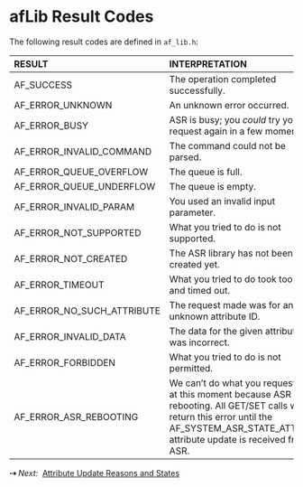 # afLib Result Codes

The following result codes are defined in `af_lib.h`:

| RESULT                     | INTERPRETATION                                               |
| :------------------------- | :----------------------------------------------------------- |
| AF_SUCCESS                 | The operation completed successfully.                        |
| AF_ERROR_UNKNOWN           | An unknown error occurred.                                   |
| AF_ERROR_BUSY              | ASR is busy; you *could* try your request again in a few moments. |
| AF_ERROR_INVALID_COMMAND   | The command could not be parsed.                             |
| AF_ERROR_QUEUE_OVERFLOW    | The queue is full.                                           |
| AF_ERROR_QUEUE_UNDERFLOW   | The queue is empty.                                          |
| AF_ERROR_INVALID_PARAM     | You used an invalid input parameter.                         |
| AF_ERROR_NOT_SUPPORTED     | What you tried to do is not supported.                       |
| AF_ERROR_NOT_CREATED       | The ASR library has not been created yet.                    |
| AF_ERROR_TIMEOUT           | What you tried to do took too long and timed out.            |
| AF_ERROR_NO_SUCH_ATTRIBUTE | The request made was for an unknown attribute ID.            |
| AF_ERROR_INVALID_DATA      | The data for the given attribute was incorrect.              |
| AF_ERROR_FORBIDDEN         | What you tried to do is not permitted.                       |
| AF_ERROR_ASR_REBOOTING     | We can’t do what you requested at this moment because ASR is rebooting. All GET/SET calls will return this error until the AF_SYSTEM_ASR_STATE_ATTR_ID attribute update is received from ASR. |

 **&#8674;** *Next:*&nbsp;&nbsp;[Attribute Update Reasons and States](../PeripheralUpdates)